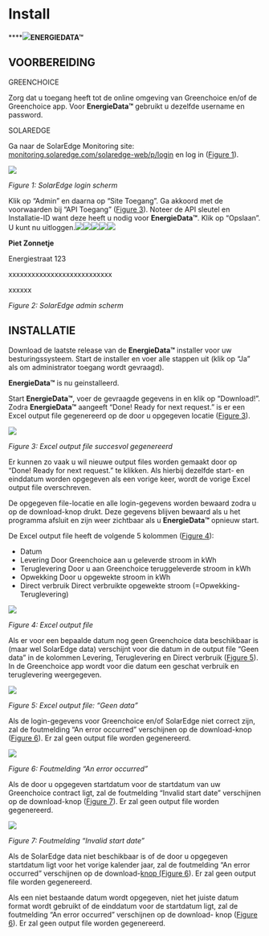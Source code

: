 # Install

\*\*\*\*![](.gitbook/assets/0%20%281%29.png)**ENERGIEDATA™**

## VOORBEREIDING

GREENCHOICE

Zorg dat u toegang heeft tot de online omgeving van Greenchoice en/of de Greenchoice app. Voor **EnergieData™** gebruikt u dezelfde username en password.

SOLAREDGE

Ga naar de SolarEdge Monitoring site: [monitoring.solaredge.com/solaredge-web/p/login](http://monitoring.solaredge.com/solaredge-web/p/login) en log in \([Figure 1]()\).

![](.gitbook/assets/1.jpeg)

_Figure 1: SolarEdge login scherm_

Klik op “Admin” en daarna op “Site Toegang”. Ga akkoord met de voorwaarden bij “API Toegang” \([Figure 3]()\). Noteer de API sleutel en Installatie-ID want deze heeft u nodig voor **EnergieData™**. Klik op “Opslaan”. U kunt nu uitloggen.![](.gitbook/assets/2%20%281%29.png)![](.gitbook/assets/3%20%281%29.png)![](.gitbook/assets/4%20%281%29.png)![](.gitbook/assets/5%20%281%29.png)![](.gitbook/assets/6.png)

**Piet Zonnetje**

Energiestraat 123

xxxxxxxxxxxxxxxxxxxxxxxxxxx

xxxxxx

_Figure 2: SolarEdge admin scherm_

## INSTALLATIE

Download de laatste release van de **EnergieData™** installer voor uw besturingssysteem. Start de installer en voer alle stappen uit \(klik op “Ja” als om administrator toegang wordt gevraagd\).

**EnergieData™** is nu geinstalleerd.

Start **EnergieData™**, voer de gevraagde gegevens in en klik op “Download!”. Zodra **EnergieData™** aangeeft “Done! Ready for next request.” is er een Excel output file gegenereerd op de door u opgegeven locatie \([Figure 3]()\).

![](.gitbook/assets/7%20%281%29.png)

_Figure 3: Excel output file succesvol gegenereerd_

Er kunnen zo vaak u wil nieuwe output files worden gemaakt door op “Done! Ready for next request.” te klikken. Als hierbij dezelfde start- en einddatum worden opgegeven als een vorige keer, wordt de vorige Excel output file overschreven.

De opgegeven file-locatie en alle login-gegevens worden bewaard zodra u op de download-knop drukt. Deze gegevens blijven bewaard als u het programma afsluit en zijn weer zichtbaar als u **EnergieData™** opnieuw start.

De Excel output file heeft de volgende 5 kolommen \([Figure 4]()\):

* Datum
* Levering Door Greenchoice aan u geleverde stroom in kWh
* Teruglevering Door u aan Greenchoice teruggeleverde stroom in kWh
* Opwekking Door u opgewekte stroom in kWh
* Direct verbruik Direct verbruikte opgewekte stroom \(=Opwekking-Teruglevering\)

![](.gitbook/assets/8.png)

_Figure 4: Excel output file_

Als er voor een bepaalde datum nog geen Greenchoice data beschikbaar is \(maar wel SolarEdge data\) verschijnt voor die datum in de output file “Geen data” in de kolommen Levering, Teruglevering en Direct verbruik \([Figure 5]()\). In de Greenchoice app wordt voor die datum een geschat verbruik en teruglevering weergegeven.

![](.gitbook/assets/9.png)

_Figure 5: Excel output file: “Geen data”_

Als de login-gegevens voor Greenchoice en/of SolarEdge niet correct zijn, zal de foutmelding “An error occurred” verschijnen op de download-knop \([Figure 6]()\). Er zal geen output file worden gegenereerd.

![](.gitbook/assets/10.png)

_Figure 6: Foutmelding “An error occurred”_

Als de door u opgegeven startdatum voor de startdatum van uw Greenchoice contract ligt, zal de foutmelding “Invalid start date” verschijnen op de download-knop \([Figure 7]()\). Er zal geen output file worden gegenereerd.

![](.gitbook/assets/11.png)

_Figure 7: Foutmelding “Invalid start date”_

Als de SolarEdge data niet beschikbaar is of de door u opgegeven startdatum ligt voor het vorige kalender jaar, zal de foutmelding “An error occurred” verschijnen op de download-[knop \(Figure 6]()\). Er zal geen output file worden gegenereerd.

Als een niet bestaande datum wordt opgegeven, niet het juiste datum format wordt gebruikt of de einddatum voor de startdatum ligt, zal de foutmelding “An error occurred” verschijnen op de download- knop \([Figure 6]()\). Er zal geen output file worden gegenereerd.

